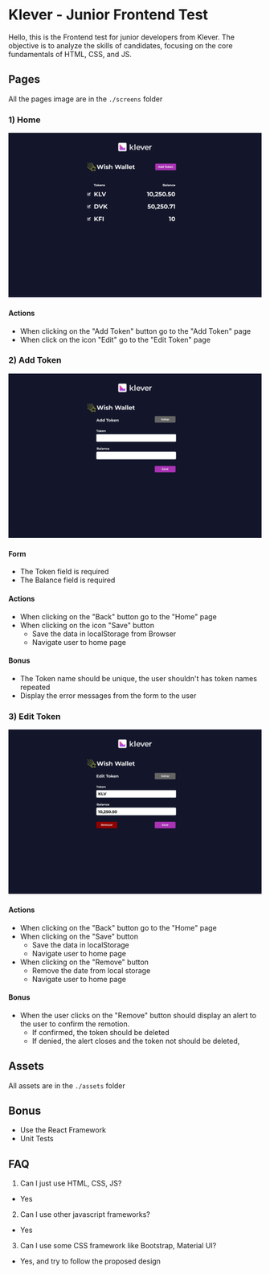 # Klever - Junior Frontend Test

Hello, this is the Frontend test for junior developers from Klever. The objective is to analyze the skills of candidates, focusing on the core fundamentals of HTML, CSS, and JS.

## Pages

All the pages image are in the `./screens` folder

### 1) Home

![Home](/public/screens/Home.jpg)

#### Actions

- When clicking on the "Add Token" button go to the "Add Token" page
- When click on the icon "Edit" go to the "Edit Token" page

### 2) Add Token

![Add Token](/public/screens/AddToken.jpg)

#### Form

- The Token field is required
- The Balance field is required

#### Actions

- When clicking on the "Back" button go to the "Home" page
- When clicking on the icon "Save" button
  - Save the data in localStorage from Browser
  - Navigate user to home page

#### Bonus

- The Token name should be unique, the user shouldn't has token names repeated
- Display the error messages from the form to the user

### 3) Edit Token

![Edit Token](/public/screens/EditToken.jpg)

#### Actions

- When clicking on the "Back" button go to the "Home" page
- When clicking on the "Save" button
  - Save the data in localStorage
  - Navigate user to home page
- When clicking on the "Remove" button
  - Remove the date from local storage
  - Navigate user to home page

#### Bonus

- When the user clicks on the "Remove" button should display an alert to the user to confirm the remotion.
  - If confirmed, the token should be deleted
  - If denied, the alert closes and the token not should be deleted,

## Assets

All assets are in the `./assets` folder

## Bonus

- Use the React Framework
- Unit Tests

## FAQ

1. Can I just use HTML, CSS, JS?

- Yes

2. Can I use other javascript frameworks?

- Yes

3. Can I use some CSS framework like Bootstrap, Material UI?

- Yes, and try to follow the proposed design
